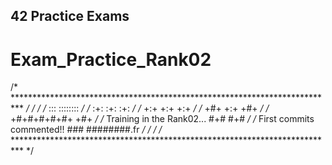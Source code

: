 
42 Practice Exams
------------------

# Exam_Practice_Rank02

/* ************************************************************************** */
/*                                                                            */
/*                                                        :::      ::::::::   */
/*                                                      :+:      :+:    :+:   */
/*                                                    +:+ +:+         +:+     */
/*                                                  +#+  +:+       +#+        */
/*                                                +#+#+#+#+#+   +#+           */
/*   Training in the Rank02...                         #+#    #+#             */
/*   First commits commented!!                        ###   ########.fr       */
/*                                                                            */
/* ************************************************************************** */

